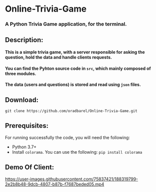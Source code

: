 # Online-Trivia-Game
### A Python Trivia Game application, for the terminal.

## Description:
#### This is a simple trivia game, with a server responsible for asking the question, hold the data and handle clients requests.
#### You can find the Pyhton source code in `src`, which mainly composed of three modules.
#### The data (users and questions) is stored and read using `json` files.

## Download:
    git clone https://github.com/oradbarel/Online-Trivia-Game.git
    
## Prerequisites:
For running successfully the code, you will need the following:
* Python 3.7+
* Install `colorama`. You can use the following: `pip install colorama` 

## Demo Of Client:

https://user-images.githubusercontent.com/75837421/188319799-2e2b8b48-9dcb-4807-b87b-f7687beded05.mp4

